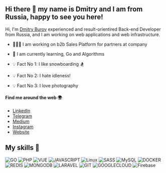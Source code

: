 ## Hi there 👋 my name is Dmitry and I am from Russia, happy to see you here!

Hi, I'm [Dmitry Burov](https://dburov.com) experienced and result-orientired Back-end Developer from Russia, and I am working on web applications and web infrastructure.

- 👨🏻‍💻 I am working on b2b Sales Platform for partners at company

- 💪 I am currently learning, Go and Algorithms
- 💡 Fact No 1: I like snowboarding 🏂
- 💡 Fact No 2: I hate idleness!
- 💡 Fact No 3: I love photography

#### Find me around the web 🌍

- [LinkedIn](https://linkedin.com/in/d-burov)
- [Telegram](https://t.me/dburov)
- [Medium](https://medium.com/@burov)
- [Instagram](https://instagram.com/diburov)
- [Website](https://dburov.com)

## My skills 🚀
![GO](https://img.shields.io/badge/GoLang-12312?style=for-the-badge&logo=go&logoColor=white&color=7fd5ea)
![PHP](https://img.shields.io/badge/PHP-FF2D20?style=for-the-badge&logo=php&logoColor=white&color=777BB4)
![VUE](https://img.shields.io/badge/VueJS-FF2D20?style=for-the-badge&logo=vue-dot-js&logoColor=white&color=4fc08d)
![JAVASCRIPT](https://img.shields.io/badge/JavaScript-F7DF1E?style=for-the-badge&logo=javascript&logoColor=black)
![Linux](https://img.shields.io/badge/linux-%FCC624.svg?style=for-the-badge&logo=linux&logoColor=black&color=FCC624)
![SASS](https://img.shields.io/badge/Sass-CC6699?style=for-the-badge&logo=sass&logoColor=white)
![MySQL](https://img.shields.io/badge/mysql-%4479A1.svg?style=for-the-badge&logo=mysql&logoColor=white&color=4479A1)
![DOCKER](https://img.shields.io/badge/Docker%20-%232496ED.svg?&style=for-the-badge&logo=Docker&logoColor=black)
![REDIS](https://img.shields.io/badge/Redis-43853D?style=for-the-badge&logo=redis&logoColor=white&color=A41F16)
![MONGODB](https://img.shields.io/badge/MongoDB-4EA94B?style=for-the-badge&logo=mongodb&logoColor=white)
![LARAVEL](https://img.shields.io/badge/laravel-%FF2D20.svg?style=for-the-badge&logo=laravel&logoColor=white&color=FF2D20)
![GIT](https://img.shields.io/badge/git-%3776AB.svg?style=for-the-badge&logo=git&logoColor=white&color=F05032)
![GOOGLECLOUD](https://img.shields.io/badge/Google_Cloud-4285F4?style=for-the-badge&logo=google-cloud&logoColor=white)
![Firebase](https://img.shields.io/badge/Firebase-12312?style=for-the-badge&logo=firebase&color=F7C52B&logoColor=black)

